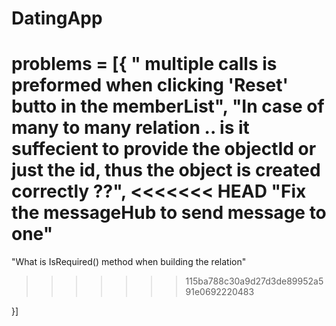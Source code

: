 # DatingApp
problems = [{
" multiple calls is preformed when clicking 'Reset' butto in the memberList",
"In case of many to many relation .. is it suffecient to provide the objectId or just the id, thus the object is created correctly ??",
<<<<<<< HEAD
"Fix the messageHub to send message to one"
=======
"What is IsRequired() method when building the relation"
>>>>>>> 115ba788c30a9d27d3de89952a591e0692220483

}]
